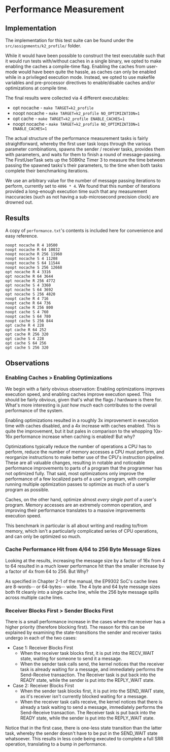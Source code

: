 # Performance Measurement

## Implementation

The implementation for this test suite can be found under the `src/assignments/k2_profile/` folder.

While it would have been possible to construct the test executable such that it would run tests with/without caches in a single binary, we opted to make enabling the caches a compile-time flag. Enabling the caches from user-mode would have been quite the hassle, as caches can only be enabled while in a privileged execution mode. Instead, we opted to use makefile variables and pre-processor directives to enable/disable caches and/or optimizations at compile time.

The final results were collected via 4 different executables:
- opt nocache - `make TARGET=k2_profile`
- noopt nocache - `make TARGET=k2_profile NO_OPTIMIZATION=1`
- opt cache - `make TARGET=k2_profile ENABLE_CACHES=1`
- noopt nocache - `make TARGET=k2_profile NO_OPTIMIZATION=1 ENABLE_CACHES=1`

The actual structure of the performance measurement tasks is fairly straightforward, whereby the first user task loops through the various parameter combinations, spawns the sender / receiver tasks, provides them with parameters, and waits for them to finish a round of message-passing. The FirstUserTask sets up the 508Khz Timer 3 to measure the time between passing the spawned tasks's their parameters, to the time when both tasks complete their benchmarking iterations.

We use an arbitrary value for the number of message passing iterations to perform, currently set to `4096 * 4`. We found that this number of iterations provided a long-enough execution time such that any measurement inaccuracies (such as not having a sub-microsecond precision clock) are drowned out.

## Results

A copy of `performance.txt`'s contents is included here for convenience and easy reference.

```
noopt nocache R 4 10500
noopt nocache R 64 10832
noopt nocache R 256 11960
noopt nocache S 4 11208
noopt nocache S 64 11544
noopt nocache S 256 12668
opt nocache R 4 3316
opt nocache R 64 3644
opt nocache R 256 4772
opt nocache S 4 3360
opt nocache S 64 3692
opt nocache S 256 4820
noopt cache R 4 716
noopt cache R 64 736
noopt cache R 256 800
noopt cache S 4 760
noopt cache S 64 780
noopt cache S 256 844
opt cache R 4 228
opt cache R 64 252
opt cache R 256 320
opt cache S 4 228
opt cache S 64 256
opt cache S 256 320
```

## Observations

### Enabling Caches > Enabling Optimizations

We begin with a fairly obvious observation: Enabling optimizations improves execution speed, and enabling caches improve execution speed. This should be fairly obvious, given that's what the flags / hardware is there for. What's more interesting is _just how much_ each contributes to the overall performance of the system.

Enabling optimizations resulted in a roughly 3x improvement in execution time with caches disabled, and a 4x increase with caches enabled. This is quite the improvement, but it but pales in comparison to the whopping 10x-16x performance increase when caching is enabled! But why?

Optimizations typically reduce the number of operations a CPU has to perform, reduce the number of memory accesses a CPU must perform, and reorganize instructions to make better use of the CPU's instruction pipeline. These are all valuable changes, resulting in notable and noticeable performance improvements to parts of a program that the programmer has not optimized fully. That said, most optimizations only improve the performance of a few localized parts of a user's program, with compiler running multiple optimization passes to optimize as much of a user's program as possible.

Caches, on the other hand, optimize almost _every single part_ of a user's program. Memory accesses are an extremely common operation, and improving their performance translates to a massive improvements execution speed.

This benchmark in particular is all about writing and reading to/from memory, which isn't a particularly complicated series of CPU operations, and can only be optimized so much.

### Cache Performance Hit from 4/64 to 256 Byte Message Sizes

Looking at the results, increasing the message size by a factor of 16x from 4 to 64 resulted in a much lower performance hit than the smaller increase by a factor of 4x from 64 to 256. But Why?

As specified in Chapter 2-1 of the manual, the EP9302 SoC's cache lines are 8-words-- or 64-bytes-- wide. The 4 byte and 64 byte message sizes both fit cleanly into a single cache line, while the 256 byte message spills across multiple cache lines.

### Receiver Blocks First > Sender Blocks First

There is a small performance increase in the cases where the receiver has a higher priority (therefore blocking first). The reason for this can be explained by examining the state-transitions the sender and receiver tasks undergo in each of the two cases:

- Case 1: Receiver Blocks First
    - When the receiver task blocks first, it is put into the RECV_WAIT state, waiting for someone to send it a message.
    - When the sender task calls send, the kernel notices that the receiver task is already waiting for a message, and immediately performs the Send-Receive transaction. The Receiver task is put back into the READY state, while the sender is put into the REPLY_WAIT state.
- Case 2: Receiver Blocks First
    - When the sender task blocks first, it is put into the SEND_WAIT state, as it's receiver isn't currently blocked waiting for a message.
    - When the receiver task calls receive, the kernel notices that there is already a task waiting to send a message, immediately performs the Send-Receive transaction. The Receiver task is put back into the READY state, while the sender is put into the REPLY_WAIT state.

Notice that in the first case, there is one-less state transition than the latter task, whereby the sender doesn't have to be put in the SEND_WAIT state whatsoever. This results in less code being executed to complete a full SRR operation, translating to a bump in performance.

